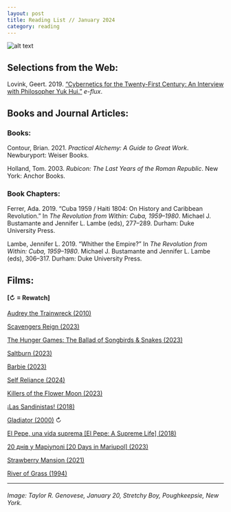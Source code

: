 ```yaml
---
layout: post
title: Reading List // January 2024
category: reading
---
```


![alt text](https://trgenovese.github.io/blog/images/jan24reading.jpg)

## Selections from the Web:
Lovink, Geert. 2019. [“Cybernetics for the Twenty-First Century: An Interview with Philosopher Yuk Hui.”](https://www.e-flux.com/journal/102/282271/cybernetics-for-the-twenty-first-century-an-interview-with-philosopher-yuk-hui/) *e-flux*.

## Books and Journal Articles:

### Books:
Contour, Brian. 2021. *Practical Alchemy: A Guide to Great Work*. Newburyport: Weiser Books.

Holland, Tom. 2003. *Rubicon: The Last Years of the Roman Republic*. New York: Anchor Books.

### Book Chapters:
Ferrer, Ada. 2019. “Cuba 1959 / Haiti 1804: On History and Caribbean Revolution.” In *The Revolution from Within: Cuba, 1959–1980*. Michael J. Bustamante and Jennifer L. Lambe (eds), 277–289. Durham: Duke University Press.

Lambe, Jennifer L. 2019. “Whither the Empire?” In *The Revolution from Within: Cuba, 1959–1980*. Michael J. Bustamante and Jennifer L. Lambe (eds), 306–317. Durham: Duke University Press.

## Films:
#### [↻ = Rewatch]

[Audrey the Trainwreck (2010)](https://letterboxd.com/trgenovese/film/audrey-the-trainwreck/)

[Scavengers Reign (2023)](https://letterboxd.com/trgenovese/film/scavengers-reign/)

[The Hunger Games: The Ballad of Songbirds & Snakes (2023)](https://boxd.it/5xMLJZ)

[Saltburn (2023)](https://letterboxd.com/trgenovese/film/saltburn/)

[Barbie (2023)](https://boxd.it/5zQsbP)

[Self Reliance (2024)](https://boxd.it/5AqJHZ)

[Killers of the Flower Moon (2023)](https://letterboxd.com/trgenovese/film/killers-of-the-flower-moon/)

[¡Las Sandinistas! (2018)](https://letterboxd.com/trgenovese/film/las-sandinistas/)

[Gladiator (2000)](https://boxd.it/5EoCVx) ↻

[El Pepe, una vida suprema [El Pepe: A Supreme Life] (2018)](https://letterboxd.com/trgenovese/film/el-pepe-a-supreme-life/)

[20 днів у Маріуполі [20 Days in Mariupol] (2023)](https://letterboxd.com/trgenovese/film/20-days-in-mariupol/)

[Strawberry Mansion (2021)](https://letterboxd.com/trgenovese/film/strawberry-mansion/)

[River of Grass (1994)](https://letterboxd.com/trgenovese/film/river-of-grass/)

___
###### Image: Taylor R. Genovese, January 20, Stretchy Boy, Poughkeepsie, New York.
